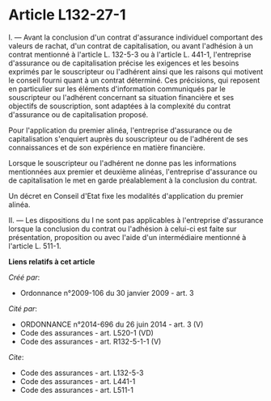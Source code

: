 # Article L132-27-1

I. ― Avant la conclusion d'un contrat d'assurance individuel comportant des valeurs de rachat, d'un contrat de
capitalisation, ou avant l'adhésion à un contrat mentionné à l'article L. 132-5-3 ou à l'article L. 441-1, l'entreprise
d'assurance ou de capitalisation précise les exigences et les besoins exprimés par le souscripteur ou l'adhérent ainsi que
les raisons qui motivent le conseil fourni quant à un contrat déterminé. Ces précisions, qui reposent en particulier sur les
éléments d'information communiqués par le souscripteur ou l'adhérent concernant sa situation financière et ses objectifs de
souscription, sont adaptées à la complexité du contrat d'assurance ou de capitalisation proposé. 

Pour l'application du premier alinéa, l'entreprise d'assurance ou de capitalisation s'enquiert auprès du souscripteur ou de
l'adhérent de ses connaissances et de son expérience en matière financière. 

Lorsque le souscripteur ou l'adhérent ne donne pas les informations mentionnées aux premier et deuxième alinéas, l'entreprise
d'assurance ou de capitalisation le met en garde préalablement à la conclusion du contrat. 

Un décret en Conseil d'Etat fixe les modalités d'application du premier alinéa. 

II. ― Les dispositions du I ne sont pas applicables à l'entreprise d'assurance lorsque la conclusion du contrat ou l'adhésion
à celui-ci est faite sur présentation, proposition ou avec l'aide d'un intermédiaire mentionné à l'article L. 511-1.

**Liens relatifs à cet article**

_Créé par_:

  - Ordonnance n°2009-106 du 30 janvier 2009 - art. 3

_Cité par_:

  - ORDONNANCE n°2014-696 du 26 juin 2014 - art. 3 (V)
  - Code des assurances - art. L520-1 (VD)
  - Code des assurances - art. R132-5-1-1 (V)

_Cite_:

  - Code des assurances - art. L132-5-3
  - Code des assurances - art. L441-1
  - Code des assurances - art. L511-1
